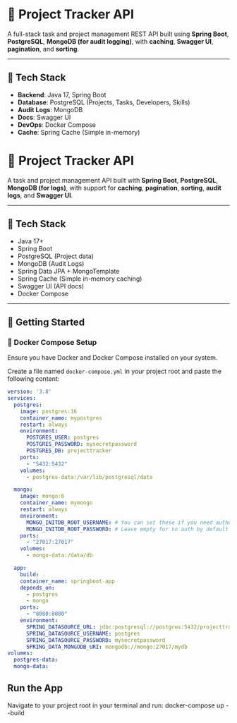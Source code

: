 # 🧩 Project Tracker API

A full-stack task and project management REST API built using **Spring Boot**, **PostgreSQL**, **MongoDB (for audit logging)**, with **caching**, **Swagger UI**, **pagination**, and **sorting**.

---

## 🧰 Tech Stack

- **Backend**: Java 17, Spring Boot
- **Database**: PostgreSQL (Projects, Tasks, Developers, Skills)
- **Audit Logs**: MongoDB
- **Docs**: Swagger UI
- **DevOps**: Docker Compose
- **Cache**: Spring Cache (Simple in-memory)
# 📌 Project Tracker API

A task and project management API built with **Spring Boot**, **PostgreSQL**, **MongoDB (for logs)**, with support for **caching**, **pagination**, **sorting**, **audit logs**, and **Swagger UI**.

---

## 🧰 Tech Stack

* Java 17+
* Spring Boot
* PostgreSQL (Project data)
* MongoDB (Audit Logs)
* Spring Data JPA + MongoTemplate
* Spring Cache (Simple in-memory caching)
* Swagger UI (API docs)
* Docker Compose

---

## 🚀 Getting Started

### 🐳 Docker Compose Setup

Ensure you have Docker and Docker Compose installed on your system.

Create a file named `docker-compose.yml` in your project root and paste the following content:

```yaml
version: '3.8'
services:
  postgres:
    image: postgres:16
    container_name: mypostgres
    restart: always
    environment:
      POSTGRES_USER: postgres
      POSTGRES_PASSWORD: mysecretpassword
      POSTGRES_DB: projecttracker
    ports:
      - "5432:5432"
    volumes:
      - postgres-data:/var/lib/postgresql/data

  mongo:
    image: mongo:6
    container_name: mymongo
    restart: always
    environment:
      MONGO_INITDB_ROOT_USERNAME: # You can set these if you need authentication
      MONGO_INITDB_ROOT_PASSWORD: # Leave empty for no auth by default
    ports:
      - "27017:27017"
    volumes:
      - mongo-data:/data/db

  app:
    build: .
    container_name: springboot-app
    depends_on:
      - postgres
      - mongo
    ports:
      - "8080:8080"
    environment:
      SPRING_DATASOURCE_URL: jdbc:postgresql://postgres:5432/projecttracker
      SPRING_DATASOURCE_USERNAME: postgres
      SPRING_DATASOURCE_PASSWORD: mysecretpassword
      SPRING_DATA_MONGODB_URI: mongodb://mongo:27017/mydb
volumes:
  postgres-data:
  mongo-data:
  ```

## Run the App

Navigate to your project root in your terminal and run:
docker-compose up --build